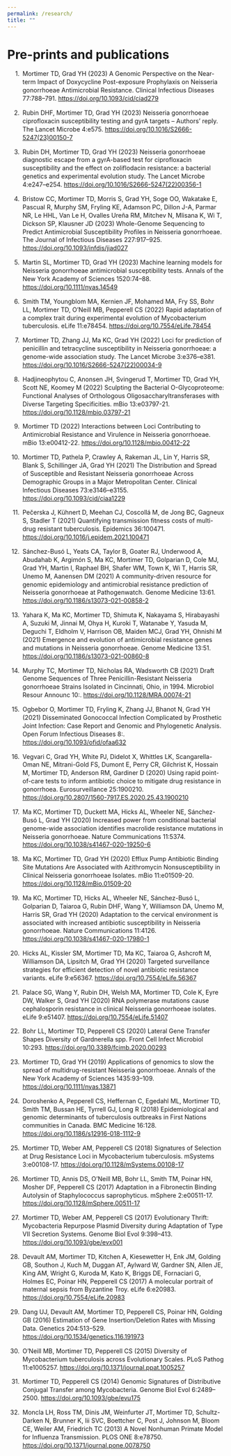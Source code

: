 ```yaml
---
permalink: /research/
title: ""
---
```

# Pre-prints and publications

<!DOCTYPE html PUBLIC "-//W3C//DTD XHTML 1.1//EN" "http://www.w3.org/TR/xhtml11/DTD/xhtml11.dtd">
<html xmlns="http://www.w3.org/1999/xhtml" xml:lang="en">
<head>
<meta http-equiv="Content-Type" content="text/html; charset=utf-8"/>
<title>Bibliography</title>
</head>
<body>
<div class="csl-bib-body" style="line-height: 1.35; ">
  <div class="csl-entry" style="clear: left; margin-bottom: 1em;">
    <div class="csl-left-margin" style="float: left; padding-right: 0.5em;text-align: right; width: 2em;">1. </div><div class="csl-right-inline" style="margin: 0 .4em 0 2.5em;">Mortimer TD, Grad YH (2023) A Genomic Perspective on the Near-term Impact of Doxycycline Post-exposure Prophylaxis on Neisseria gonorrhoeae Antimicrobial Resistance. Clinical Infectious Diseases 77:788–791. <a href="https://doi.org/10.1093/cid/ciad279">https://doi.org/10.1093/cid/ciad279</a></div>
  </div>
  <span class="Z3988" title="url_ver=Z39.88-2004&amp;ctx_ver=Z39.88-2004&amp;rfr_id=info%3Asid%2Fzotero.org%3A2&amp;rft_id=info%3Adoi%2F10.1093%2Fcid%2Fciad279&amp;rft_val_fmt=info%3Aofi%2Ffmt%3Akev%3Amtx%3Ajournal&amp;rft.genre=article&amp;rft.atitle=A%20Genomic%20Perspective%20on%20the%20Near-term%20Impact%20of%20Doxycycline%20Post-exposure%20Prophylaxis%20on%20Neisseria%20gonorrhoeae%20Antimicrobial%20Resistance&amp;rft.jtitle=Clinical%20Infectious%20Diseases&amp;rft.stitle=Clinical%20Infectious%20Diseases&amp;rft.volume=77&amp;rft.issue=5&amp;rft.aufirst=Tatum%20D&amp;rft.aulast=Mortimer&amp;rft.au=Tatum%20D%20Mortimer&amp;rft.au=Yonatan%20H%20Grad&amp;rft.date=2023-09-01&amp;rft.pages=788-791&amp;rft.spage=788&amp;rft.epage=791&amp;rft.issn=1058-4838"></span>
  <div class="csl-entry" style="clear: left; margin-bottom: 1em;">
    <div class="csl-left-margin" style="float: left; padding-right: 0.5em;text-align: right; width: 2em;">2. </div><div class="csl-right-inline" style="margin: 0 .4em 0 2.5em;">Rubin DHF, Mortimer TD, Grad YH (2023) Neisseria gonorrhoeae ciprofloxacin susceptibility testing and gyrA targets – Authors’ reply. The Lancet Microbe 4:e575. <a href="https://doi.org/10.1016/S2666-5247(23)00150-7">https://doi.org/10.1016/S2666-5247(23)00150-7</a></div>
  </div>
  <span class="Z3988" title="url_ver=Z39.88-2004&amp;ctx_ver=Z39.88-2004&amp;rfr_id=info%3Asid%2Fzotero.org%3A2&amp;rft_id=info%3Adoi%2F10.1016%2FS2666-5247(23)00150-7&amp;rft_id=info%3Apmid%2F37236213&amp;rft_val_fmt=info%3Aofi%2Ffmt%3Akev%3Amtx%3Ajournal&amp;rft.genre=article&amp;rft.atitle=Neisseria%20gonorrhoeae%20ciprofloxacin%20susceptibility%20testing%20and%20gyrA%20targets%20%E2%80%93%20Authors'%20reply&amp;rft.jtitle=The%20Lancet%20Microbe&amp;rft.stitle=The%20Lancet%20Microbe&amp;rft.volume=4&amp;rft.issue=8&amp;rft.aufirst=Daniel%20H.%20F.&amp;rft.aulast=Rubin&amp;rft.au=Daniel%20H.%20F.%20Rubin&amp;rft.au=Tatum%20D.%20Mortimer&amp;rft.au=Yonatan%20H.%20Grad&amp;rft.date=2023-08-01&amp;rft.pages=e575&amp;rft.issn=2666-5247&amp;rft.language=English"></span>
  <div class="csl-entry" style="clear: left; margin-bottom: 1em;">
    <div class="csl-left-margin" style="float: left; padding-right: 0.5em;text-align: right; width: 2em;">3. </div><div class="csl-right-inline" style="margin: 0 .4em 0 2.5em;">Rubin DH, Mortimer TD, Grad YH (2023) Neisseria gonorrhoeae diagnostic escape from a gyrA-based test for ciprofloxacin susceptibility and the effect on zoliflodacin resistance: a bacterial genetics and experimental evolution study. The Lancet Microbe 4:e247–e254. <a href="https://doi.org/10.1016/S2666-5247(22)00356-1">https://doi.org/10.1016/S2666-5247(22)00356-1</a></div>
  </div>
  <span class="Z3988" title="url_ver=Z39.88-2004&amp;ctx_ver=Z39.88-2004&amp;rfr_id=info%3Asid%2Fzotero.org%3A2&amp;rft_id=info%3Adoi%2F10.1016%2FS2666-5247(22)00356-1&amp;rft_id=info%3Apmid%2F36868257&amp;rft_val_fmt=info%3Aofi%2Ffmt%3Akev%3Amtx%3Ajournal&amp;rft.genre=article&amp;rft.atitle=Neisseria%20gonorrhoeae%20diagnostic%20escape%20from%20a%20gyrA-based%20test%20for%20ciprofloxacin%20susceptibility%20and%20the%20effect%20on%20zoliflodacin%20resistance%3A%20a%20bacterial%20genetics%20and%20experimental%20evolution%20study&amp;rft.jtitle=The%20Lancet%20Microbe&amp;rft.stitle=The%20Lancet%20Microbe&amp;rft.volume=4&amp;rft.issue=4&amp;rft.aufirst=Daniel%20HF&amp;rft.aulast=Rubin&amp;rft.au=Daniel%20HF%20Rubin&amp;rft.au=Tatum%20D.%20Mortimer&amp;rft.au=Yonatan%20H.%20Grad&amp;rft.date=2023-04-01&amp;rft.pages=e247-e254&amp;rft.spage=e247&amp;rft.epage=e254&amp;rft.issn=2666-5247&amp;rft.language=English"></span>
  <div class="csl-entry" style="clear: left; margin-bottom: 1em;">
    <div class="csl-left-margin" style="float: left; padding-right: 0.5em;text-align: right; width: 2em;">4. </div><div class="csl-right-inline" style="margin: 0 .4em 0 2.5em;">Bristow CC, Mortimer TD, Morris S, Grad YH, Soge OO, Wakatake E, Pascual R, Murphy SM, Fryling KE, Adamson PC, Dillon J-A, Parmar NR, Le HHL, Van Le H, Ovalles Ureña RM, Mitchev N, Mlisana K, Wi T, Dickson SP, Klausner JD (2023) Whole-Genome Sequencing to Predict Antimicrobial Susceptibility Profiles in Neisseria gonorrhoeae. The Journal of Infectious Diseases 227:917–925. <a href="https://doi.org/10.1093/infdis/jiad027">https://doi.org/10.1093/infdis/jiad027</a></div>
  </div>
  <span class="Z3988" title="url_ver=Z39.88-2004&amp;ctx_ver=Z39.88-2004&amp;rfr_id=info%3Asid%2Fzotero.org%3A2&amp;rft_id=info%3Adoi%2F10.1093%2Finfdis%2Fjiad027&amp;rft_val_fmt=info%3Aofi%2Ffmt%3Akev%3Amtx%3Ajournal&amp;rft.genre=article&amp;rft.atitle=Whole-Genome%20Sequencing%20to%20Predict%20Antimicrobial%20Susceptibility%20Profiles%20in%20Neisseria%20gonorrhoeae&amp;rft.jtitle=The%20Journal%20of%20Infectious%20Diseases&amp;rft.stitle=The%20Journal%20of%20Infectious%20Diseases&amp;rft.volume=227&amp;rft.issue=7&amp;rft.aufirst=Claire%20C&amp;rft.aulast=Bristow&amp;rft.au=Claire%20C%20Bristow&amp;rft.au=Tatum%20D%20Mortimer&amp;rft.au=Sheldon%20Morris&amp;rft.au=Yonatan%20H%20Grad&amp;rft.au=Olusegun%20O%20Soge&amp;rft.au=Erika%20Wakatake&amp;rft.au=Rushlenne%20Pascual&amp;rft.au=Sara%20McCurdy%20Murphy&amp;rft.au=Kyra%20E%20Fryling&amp;rft.au=Paul%20C%20Adamson&amp;rft.au=Jo-Anne%20Dillon&amp;rft.au=Nidhi%20R%20Parmar&amp;rft.au=Hai%20Ha%20Long%20Le&amp;rft.au=Hung%20Van%20Le&amp;rft.au=Reyna%20Margarita%20Ovalles%20Ure%C3%B1a&amp;rft.au=Nireshni%20Mitchev&amp;rft.au=Koleka%20Mlisana&amp;rft.au=Teodora%20Wi&amp;rft.au=Samuel%20P%20Dickson&amp;rft.au=Jeffrey%20D%20Klausner&amp;rft.date=2023-04-01&amp;rft.pages=917-925&amp;rft.spage=917&amp;rft.epage=925&amp;rft.issn=0022-1899"></span>
  <div class="csl-entry" style="clear: left; margin-bottom: 1em;">
    <div class="csl-left-margin" style="float: left; padding-right: 0.5em;text-align: right; width: 2em;">5. </div><div class="csl-right-inline" style="margin: 0 .4em 0 2.5em;">Martin SL, Mortimer TD, Grad YH (2023) Machine learning models for Neisseria gonorrhoeae antimicrobial susceptibility tests. Annals of the New York Academy of Sciences 1520:74–88. <a href="https://doi.org/10.1111/nyas.14549">https://doi.org/10.1111/nyas.14549</a></div>
  </div>
  <span class="Z3988" title="url_ver=Z39.88-2004&amp;ctx_ver=Z39.88-2004&amp;rfr_id=info%3Asid%2Fzotero.org%3A2&amp;rft_id=info%3Adoi%2F10.1111%2Fnyas.14549&amp;rft_val_fmt=info%3Aofi%2Ffmt%3Akev%3Amtx%3Ajournal&amp;rft.genre=article&amp;rft.atitle=Machine%20learning%20models%20for%20Neisseria%20gonorrhoeae%20antimicrobial%20susceptibility%20tests&amp;rft.jtitle=Annals%20of%20the%20New%20York%20Academy%20of%20Sciences&amp;rft.volume=1520&amp;rft.issue=1&amp;rft.aufirst=Skylar%20L.&amp;rft.aulast=Martin&amp;rft.au=Skylar%20L.%20Martin&amp;rft.au=Tatum%20D.%20Mortimer&amp;rft.au=Yonatan%20H.%20Grad&amp;rft.date=2023&amp;rft.pages=74-88&amp;rft.spage=74&amp;rft.epage=88&amp;rft.issn=1749-6632&amp;rft.language=en"></span>
  <div class="csl-entry" style="clear: left; margin-bottom: 1em;">
    <div class="csl-left-margin" style="float: left; padding-right: 0.5em;text-align: right; width: 2em;">6. </div><div class="csl-right-inline" style="margin: 0 .4em 0 2.5em;">Smith TM, Youngblom MA, Kernien JF, Mohamed MA, Fry SS, Bohr LL, Mortimer TD, O’Neill MB, Pepperell CS (2022) Rapid adaptation of a complex trait during experimental evolution of Mycobacterium tuberculosis. eLife 11:e78454. <a href="https://doi.org/10.7554/eLife.78454">https://doi.org/10.7554/eLife.78454</a></div>
  </div>
  <span class="Z3988" title="url_ver=Z39.88-2004&amp;ctx_ver=Z39.88-2004&amp;rfr_id=info%3Asid%2Fzotero.org%3A2&amp;rft_id=info%3Adoi%2F10.7554%2FeLife.78454&amp;rft_val_fmt=info%3Aofi%2Ffmt%3Akev%3Amtx%3Ajournal&amp;rft.genre=article&amp;rft.atitle=Rapid%20adaptation%20of%20a%20complex%20trait%20during%20experimental%20evolution%20of%20Mycobacterium%20tuberculosis&amp;rft.jtitle=eLife&amp;rft.volume=11&amp;rft.aufirst=Tracy%20M&amp;rft.aulast=Smith&amp;rft.au=Tracy%20M%20Smith&amp;rft.au=Madison%20A%20Youngblom&amp;rft.au=John%20F%20Kernien&amp;rft.au=Mohamed%20A%20Mohamed&amp;rft.au=Sydney%20S%20Fry&amp;rft.au=Lindsey%20L%20Bohr&amp;rft.au=Tatum%20D%20Mortimer&amp;rft.au=Mary%20B%20O'Neill&amp;rft.au=Caitlin%20S%20Pepperell&amp;rft.au=Dominique%20Soldati-Favre&amp;rft.au=Anil%20Ojha&amp;rft.date=2022-06-21&amp;rft.pages=e78454&amp;rft.issn=2050-084X"></span>
  <div class="csl-entry" style="clear: left; margin-bottom: 1em;">
    <div class="csl-left-margin" style="float: left; padding-right: 0.5em;text-align: right; width: 2em;">7. </div><div class="csl-right-inline" style="margin: 0 .4em 0 2.5em;">Mortimer TD, Zhang JJ, Ma KC, Grad YH (2022) Loci for prediction of penicillin and tetracycline susceptibility in Neisseria gonorrhoeae: a genome-wide association study. The Lancet Microbe 3:e376–e381. <a href="https://doi.org/10.1016/S2666-5247(22)00034-9">https://doi.org/10.1016/S2666-5247(22)00034-9</a></div>
  </div>
  <span class="Z3988" title="url_ver=Z39.88-2004&amp;ctx_ver=Z39.88-2004&amp;rfr_id=info%3Asid%2Fzotero.org%3A2&amp;rft_id=info%3Adoi%2F10.1016%2FS2666-5247(22)00034-9&amp;rft_val_fmt=info%3Aofi%2Ffmt%3Akev%3Amtx%3Ajournal&amp;rft.genre=article&amp;rft.atitle=Loci%20for%20prediction%20of%20penicillin%20and%20tetracycline%20susceptibility%20in%20Neisseria%20gonorrhoeae%3A%20a%20genome-wide%20association%20study&amp;rft.jtitle=The%20Lancet%20Microbe&amp;rft.stitle=The%20Lancet%20Microbe&amp;rft.volume=3&amp;rft.issue=5&amp;rft.aufirst=Tatum%20D&amp;rft.aulast=Mortimer&amp;rft.au=Tatum%20D%20Mortimer&amp;rft.au=Jessica%20J%20Zhang&amp;rft.au=Kevin%20C%20Ma&amp;rft.au=Yonatan%20H%20Grad&amp;rft.date=2022-05-01&amp;rft.pages=e376-e381&amp;rft.spage=e376&amp;rft.epage=e381&amp;rft.issn=2666-5247&amp;rft.language=en"></span>
  <div class="csl-entry" style="clear: left; margin-bottom: 1em;">
    <div class="csl-left-margin" style="float: left; padding-right: 0.5em;text-align: right; width: 2em;">8. </div><div class="csl-right-inline" style="margin: 0 .4em 0 2.5em;">Hadjineophytou C, Anonsen JH, Svingerud T, Mortimer TD, Grad YH, Scott NE, Koomey M (2022) Sculpting the Bacterial O-Glycoproteome: Functional Analyses of Orthologous Oligosaccharyltransferases with Diverse Targeting Specificities. mBio 13:e03797-21. <a href="https://doi.org/10.1128/mbio.03797-21">https://doi.org/10.1128/mbio.03797-21</a></div>
  </div>
  <span class="Z3988" title="url_ver=Z39.88-2004&amp;ctx_ver=Z39.88-2004&amp;rfr_id=info%3Asid%2Fzotero.org%3A2&amp;rft_id=info%3Adoi%2F10.1128%2Fmbio.03797-21&amp;rft_val_fmt=info%3Aofi%2Ffmt%3Akev%3Amtx%3Ajournal&amp;rft.genre=article&amp;rft.atitle=Sculpting%20the%20Bacterial%20O-Glycoproteome%3A%20Functional%20Analyses%20of%20Orthologous%20Oligosaccharyltransferases%20with%20Diverse%20Targeting%20Specificities&amp;rft.jtitle=mBio&amp;rft.volume=13&amp;rft.issue=3&amp;rft.aufirst=Chris&amp;rft.aulast=Hadjineophytou&amp;rft.au=Chris%20Hadjineophytou&amp;rft.au=Jan%20Haug%20Anonsen&amp;rft.au=Tina%20Svingerud&amp;rft.au=Tatum%20D.%20Mortimer&amp;rft.au=Yonatan%20H.%20Grad&amp;rft.au=Nichollas%20E.%20Scott&amp;rft.au=Michael%20Koomey&amp;rft.date=2022-04-26&amp;rft.pages=e03797-21&amp;rft.spage=e03797&amp;rft.epage=21"></span>
  <div class="csl-entry" style="clear: left; margin-bottom: 1em;">
    <div class="csl-left-margin" style="float: left; padding-right: 0.5em;text-align: right; width: 2em;">9. </div><div class="csl-right-inline" style="margin: 0 .4em 0 2.5em;">Mortimer TD (2022) Interactions between Loci Contributing to Antimicrobial Resistance and Virulence in Neisseria gonorrhoeae. mBio 13:e00412-22. <a href="https://doi.org/10.1128/mbio.00412-22">https://doi.org/10.1128/mbio.00412-22</a></div>
  </div>
  <span class="Z3988" title="url_ver=Z39.88-2004&amp;ctx_ver=Z39.88-2004&amp;rfr_id=info%3Asid%2Fzotero.org%3A2&amp;rft_id=info%3Adoi%2F10.1128%2Fmbio.00412-22&amp;rft_val_fmt=info%3Aofi%2Ffmt%3Akev%3Amtx%3Ajournal&amp;rft.genre=article&amp;rft.atitle=Interactions%20between%20Loci%20Contributing%20to%20Antimicrobial%20Resistance%20and%20Virulence%20in%20Neisseria%20gonorrhoeae&amp;rft.jtitle=mBio&amp;rft.volume=13&amp;rft.issue=3&amp;rft.aufirst=Tatum%20D.&amp;rft.aulast=Mortimer&amp;rft.au=Tatum%20D.%20Mortimer&amp;rft.date=2022-04-14&amp;rft.pages=e00412-22&amp;rft.spage=e00412&amp;rft.epage=22"></span>
  <div class="csl-entry" style="clear: left; margin-bottom: 1em;">
    <div class="csl-left-margin" style="float: left; padding-right: 0.5em;text-align: right; width: 2em;">10. </div><div class="csl-right-inline" style="margin: 0 .4em 0 2.5em;">Mortimer TD, Pathela P, Crawley A, Rakeman JL, Lin Y, Harris SR, Blank S, Schillinger JA, Grad YH (2021) The Distribution and Spread of Susceptible and Resistant Neisseria gonorrhoeae Across Demographic Groups in a Major Metropolitan Center. Clinical Infectious Diseases 73:e3146–e3155. <a href="https://doi.org/10.1093/cid/ciaa1229">https://doi.org/10.1093/cid/ciaa1229</a></div>
  </div>
  <span class="Z3988" title="url_ver=Z39.88-2004&amp;ctx_ver=Z39.88-2004&amp;rfr_id=info%3Asid%2Fzotero.org%3A2&amp;rft_id=info%3Adoi%2F10.1093%2Fcid%2Fciaa1229&amp;rft_val_fmt=info%3Aofi%2Ffmt%3Akev%3Amtx%3Ajournal&amp;rft.genre=article&amp;rft.atitle=The%20Distribution%20and%20Spread%20of%20Susceptible%20and%20Resistant%20Neisseria%20gonorrhoeae%20Across%20Demographic%20Groups%20in%20a%20Major%20Metropolitan%20Center&amp;rft.jtitle=Clinical%20Infectious%20Diseases&amp;rft.stitle=Clinical%20Infectious%20Diseases&amp;rft.volume=73&amp;rft.issue=9&amp;rft.aufirst=Tatum%20D&amp;rft.aulast=Mortimer&amp;rft.au=Tatum%20D%20Mortimer&amp;rft.au=Preeti%20Pathela&amp;rft.au=Addie%20Crawley&amp;rft.au=Jennifer%20L%20Rakeman&amp;rft.au=Ying%20Lin&amp;rft.au=Simon%20R%20Harris&amp;rft.au=Susan%20Blank&amp;rft.au=Julia%20A%20Schillinger&amp;rft.au=Yonatan%20H%20Grad&amp;rft.date=2021-11-01&amp;rft.pages=e3146-e3155&amp;rft.spage=e3146&amp;rft.epage=e3155&amp;rft.issn=1058-4838"></span>
  <div class="csl-entry" style="clear: left; margin-bottom: 1em;">
    <div class="csl-left-margin" style="float: left; padding-right: 0.5em;text-align: right; width: 2em;">11. </div><div class="csl-right-inline" style="margin: 0 .4em 0 2.5em;">Pečerska J, Kühnert D, Meehan CJ, Coscollá M, de Jong BC, Gagneux S, Stadler T (2021) Quantifying transmission fitness costs of multi-drug resistant tuberculosis. Epidemics 36:100471. <a href="https://doi.org/10.1016/j.epidem.2021.100471">https://doi.org/10.1016/j.epidem.2021.100471</a></div>
  </div>
  <span class="Z3988" title="url_ver=Z39.88-2004&amp;ctx_ver=Z39.88-2004&amp;rfr_id=info%3Asid%2Fzotero.org%3A2&amp;rft_id=info%3Adoi%2F10.1016%2Fj.epidem.2021.100471&amp;rft_val_fmt=info%3Aofi%2Ffmt%3Akev%3Amtx%3Ajournal&amp;rft.genre=article&amp;rft.atitle=Quantifying%20transmission%20fitness%20costs%20of%20multi-drug%20resistant%20tuberculosis&amp;rft.jtitle=Epidemics&amp;rft.stitle=Epidemics&amp;rft.volume=36&amp;rft.aufirst=J%C5%ABlija&amp;rft.aulast=Pe%C4%8Derska&amp;rft.au=J%C5%ABlija%20Pe%C4%8Derska&amp;rft.au=Denise%20K%C3%BChnert&amp;rft.au=Conor%20J.%20Meehan&amp;rft.au=Mireia%20Coscoll%C3%A1&amp;rft.au=Bouke%20C.%20de%20Jong&amp;rft.au=Sebastien%20Gagneux&amp;rft.au=Tanja%20Stadler&amp;rft.date=2021-09-01&amp;rft.pages=100471&amp;rft.issn=1755-4365&amp;rft.language=en"></span>
  <div class="csl-entry" style="clear: left; margin-bottom: 1em;">
    <div class="csl-left-margin" style="float: left; padding-right: 0.5em;text-align: right; width: 2em;">12. </div><div class="csl-right-inline" style="margin: 0 .4em 0 2.5em;">Sánchez-Busó L, Yeats CA, Taylor B, Goater RJ, Underwood A, Abudahab K, Argimón S, Ma KC, Mortimer TD, Golparian D, Cole MJ, Grad YH, Martin I, Raphael BH, Shafer WM, Town K, Wi T, Harris SR, Unemo M, Aanensen DM (2021) A community-driven resource for genomic epidemiology and antimicrobial resistance prediction of Neisseria gonorrhoeae at Pathogenwatch. Genome Medicine 13:61. <a href="https://doi.org/10.1186/s13073-021-00858-2">https://doi.org/10.1186/s13073-021-00858-2</a></div>
  </div>
  <span class="Z3988" title="url_ver=Z39.88-2004&amp;ctx_ver=Z39.88-2004&amp;rfr_id=info%3Asid%2Fzotero.org%3A2&amp;rft_id=info%3Adoi%2F10.1186%2Fs13073-021-00858-2&amp;rft_val_fmt=info%3Aofi%2Ffmt%3Akev%3Amtx%3Ajournal&amp;rft.genre=article&amp;rft.atitle=A%20community-driven%20resource%20for%20genomic%20epidemiology%20and%20antimicrobial%20resistance%20prediction%20of%20Neisseria%20gonorrhoeae%20at%20Pathogenwatch&amp;rft.jtitle=Genome%20Medicine&amp;rft.stitle=Genome%20Medicine&amp;rft.volume=13&amp;rft.issue=1&amp;rft.aufirst=Leonor&amp;rft.aulast=S%C3%A1nchez-Bus%C3%B3&amp;rft.au=Leonor%20S%C3%A1nchez-Bus%C3%B3&amp;rft.au=Corin%20A.%20Yeats&amp;rft.au=Benjamin%20Taylor&amp;rft.au=Richard%20J.%20Goater&amp;rft.au=Anthony%20Underwood&amp;rft.au=Khalil%20Abudahab&amp;rft.au=Silvia%20Argim%C3%B3n&amp;rft.au=Kevin%20C.%20Ma&amp;rft.au=Tatum%20D.%20Mortimer&amp;rft.au=Daniel%20Golparian&amp;rft.au=Michelle%20J.%20Cole&amp;rft.au=Yonatan%20H.%20Grad&amp;rft.au=Irene%20Martin&amp;rft.au=Brian%20H.%20Raphael&amp;rft.au=William%20M.%20Shafer&amp;rft.au=Katy%20Town&amp;rft.au=Teodora%20Wi&amp;rft.au=Simon%20R.%20Harris&amp;rft.au=Magnus%20Unemo&amp;rft.au=David%20M.%20Aanensen&amp;rft.date=2021-04-19&amp;rft.pages=61&amp;rft.issn=1756-994X"></span>
  <div class="csl-entry" style="clear: left; margin-bottom: 1em;">
    <div class="csl-left-margin" style="float: left; padding-right: 0.5em;text-align: right; width: 2em;">13. </div><div class="csl-right-inline" style="margin: 0 .4em 0 2.5em;">Yahara K, Ma KC, Mortimer TD, Shimuta K, Nakayama S, Hirabayashi A, Suzuki M, Jinnai M, Ohya H, Kuroki T, Watanabe Y, Yasuda M, Deguchi T, Eldholm V, Harrison OB, Maiden MCJ, Grad YH, Ohnishi M (2021) Emergence and evolution of antimicrobial resistance genes and mutations in Neisseria gonorrhoeae. Genome Medicine 13:51. <a href="https://doi.org/10.1186/s13073-021-00860-8">https://doi.org/10.1186/s13073-021-00860-8</a></div>
  </div>
  <span class="Z3988" title="url_ver=Z39.88-2004&amp;ctx_ver=Z39.88-2004&amp;rfr_id=info%3Asid%2Fzotero.org%3A2&amp;rft_id=info%3Adoi%2F10.1186%2Fs13073-021-00860-8&amp;rft_id=info%3Apmid%2F33785063&amp;rft_val_fmt=info%3Aofi%2Ffmt%3Akev%3Amtx%3Ajournal&amp;rft.genre=article&amp;rft.atitle=Emergence%20and%20evolution%20of%20antimicrobial%20resistance%20genes%20and%20mutations%20in%20Neisseria%20gonorrhoeae&amp;rft.jtitle=Genome%20Medicine&amp;rft.stitle=Genome%20Medicine&amp;rft.volume=13&amp;rft.issue=1&amp;rft.aufirst=Koji&amp;rft.aulast=Yahara&amp;rft.au=Koji%20Yahara&amp;rft.au=Kevin%20C.%20Ma&amp;rft.au=Tatum%20D.%20Mortimer&amp;rft.au=Ken%20Shimuta&amp;rft.au=Shu-ichi%20Nakayama&amp;rft.au=Aki%20Hirabayashi&amp;rft.au=Masato%20Suzuki&amp;rft.au=Michio%20Jinnai&amp;rft.au=Hitomi%20Ohya&amp;rft.au=Toshiro%20Kuroki&amp;rft.au=Yuko%20Watanabe&amp;rft.au=Mitsuru%20Yasuda&amp;rft.au=Takashi%20Deguchi&amp;rft.au=Vegard%20Eldholm&amp;rft.au=Odile%20B.%20Harrison&amp;rft.au=Martin%20C.%20J.%20Maiden&amp;rft.au=Yonatan%20H.%20Grad&amp;rft.au=Makoto%20Ohnishi&amp;rft.date=2021-03-30&amp;rft.pages=51&amp;rft.issn=1756-994X"></span>
  <div class="csl-entry" style="clear: left; margin-bottom: 1em;">
    <div class="csl-left-margin" style="float: left; padding-right: 0.5em;text-align: right; width: 2em;">14. </div><div class="csl-right-inline" style="margin: 0 .4em 0 2.5em;">Murphy TC, Mortimer TD, Nicholas RA, Wadsworth CB (2021) Draft Genome Sequences of Three Penicillin-Resistant Neisseria gonorrhoeae Strains Isolated in Cincinnati, Ohio, in 1994. Microbiol Resour Announc 10:. <a href="https://doi.org/10.1128/MRA.00074-21">https://doi.org/10.1128/MRA.00074-21</a></div>
  </div>
  <span class="Z3988" title="url_ver=Z39.88-2004&amp;ctx_ver=Z39.88-2004&amp;rfr_id=info%3Asid%2Fzotero.org%3A2&amp;rft_id=info%3Adoi%2F10.1128%2FMRA.00074-21&amp;rft_id=info%3Apmid%2F33737358&amp;rft_val_fmt=info%3Aofi%2Ffmt%3Akev%3Amtx%3Ajournal&amp;rft.genre=article&amp;rft.atitle=Draft%20Genome%20Sequences%20of%20Three%20Penicillin-Resistant%20Neisseria%20gonorrhoeae%20Strains%20Isolated%20in%20Cincinnati%2C%20Ohio%2C%20in%201994&amp;rft.jtitle=Microbiology%20Resource%20Announcements&amp;rft.stitle=Microbiol%20Resour%20Announc&amp;rft.volume=10&amp;rft.issue=11&amp;rft.aufirst=Thomas%20C.&amp;rft.aulast=Murphy&amp;rft.au=Thomas%20C.%20Murphy&amp;rft.au=Tatum%20D.%20Mortimer&amp;rft.au=Robert%20A.%20Nicholas&amp;rft.au=Crista%20B.%20Wadsworth&amp;rft.date=2021-03-18&amp;rft.issn=2576-098X&amp;rft.language=en"></span>
  <div class="csl-entry" style="clear: left; margin-bottom: 1em;">
    <div class="csl-left-margin" style="float: left; padding-right: 0.5em;text-align: right; width: 2em;">15. </div><div class="csl-right-inline" style="margin: 0 .4em 0 2.5em;">Ogbebor O, Mortimer TD, Fryling K, Zhang JJ, Bhanot N, Grad YH (2021) Disseminated Gonococcal Infection Complicated by Prosthetic Joint Infection: Case Report and Genomic and Phylogenetic Analysis. Open Forum Infectious Diseases 8:. <a href="https://doi.org/10.1093/ofid/ofaa632">https://doi.org/10.1093/ofid/ofaa632</a></div>
  </div>
  <span class="Z3988" title="url_ver=Z39.88-2004&amp;ctx_ver=Z39.88-2004&amp;rfr_id=info%3Asid%2Fzotero.org%3A2&amp;rft_id=info%3Adoi%2F10.1093%2Fofid%2Fofaa632&amp;rft_val_fmt=info%3Aofi%2Ffmt%3Akev%3Amtx%3Ajournal&amp;rft.genre=article&amp;rft.atitle=Disseminated%20Gonococcal%20Infection%20Complicated%20by%20Prosthetic%20Joint%20Infection%3A%20Case%20Report%20and%20Genomic%20and%20Phylogenetic%20Analysis&amp;rft.jtitle=Open%20Forum%20Infectious%20Diseases&amp;rft.stitle=Open%20Forum%20Infectious%20Diseases&amp;rft.volume=8&amp;rft.issue=ofaa632&amp;rft.aufirst=Osakpolor&amp;rft.aulast=Ogbebor&amp;rft.au=Osakpolor%20Ogbebor&amp;rft.au=Tatum%20D%20Mortimer&amp;rft.au=Kyra%20Fryling&amp;rft.au=Jessica%20J%20Zhang&amp;rft.au=Nitin%20Bhanot&amp;rft.au=Yonatan%20H%20Grad&amp;rft.date=2021-02-01&amp;rft.issn=2328-8957"></span>
  <div class="csl-entry" style="clear: left; margin-bottom: 1em;">
    <div class="csl-left-margin" style="float: left; padding-right: 0.5em;text-align: right; width: 2em;">16. </div><div class="csl-right-inline" style="margin: 0 .4em 0 2.5em;">Vegvari C, Grad YH, White PJ, Didelot X, Whittles LK, Scangarella-Oman NE, Mitrani-Gold FS, Dumont E, Perry CR, Gilchrist K, Hossain M, Mortimer TD, Anderson RM, Gardiner D (2020) Using rapid point-of-care tests to inform antibiotic choice to mitigate drug resistance in gonorrhoea. Eurosurveillance 25:1900210. <a href="https://doi.org/10.2807/1560-7917.ES.2020.25.43.1900210">https://doi.org/10.2807/1560-7917.ES.2020.25.43.1900210</a></div>
  </div>
  <span class="Z3988" title="url_ver=Z39.88-2004&amp;ctx_ver=Z39.88-2004&amp;rfr_id=info%3Asid%2Fzotero.org%3A2&amp;rft_id=info%3Adoi%2F10.2807%2F1560-7917.ES.2020.25.43.1900210&amp;rft_val_fmt=info%3Aofi%2Ffmt%3Akev%3Amtx%3Ajournal&amp;rft.genre=article&amp;rft.atitle=Using%20rapid%20point-of-care%20tests%20to%20inform%20antibiotic%20choice%20to%20mitigate%20drug%20resistance%20in%20gonorrhoea&amp;rft.jtitle=Eurosurveillance&amp;rft.volume=25&amp;rft.issue=43&amp;rft.aufirst=Carolin&amp;rft.aulast=Vegvari&amp;rft.au=Carolin%20Vegvari&amp;rft.au=Yonatan%20H.%20Grad&amp;rft.au=Peter%20J.%20White&amp;rft.au=Xavier%20Didelot&amp;rft.au=Lilith%20K.%20Whittles&amp;rft.au=Nicole%20E.%20Scangarella-Oman&amp;rft.au=Fanny%20S.%20Mitrani-Gold&amp;rft.au=Etienne%20Dumont&amp;rft.au=Caroline%20R.%20Perry&amp;rft.au=Kim%20Gilchrist&amp;rft.au=Mohammad%20Hossain&amp;rft.au=Tatum%20D.%20Mortimer&amp;rft.au=Roy%20M.%20Anderson&amp;rft.au=David%20Gardiner&amp;rft.date=2020-10-29&amp;rft.pages=1900210&amp;rft.issn=1560-7917&amp;rft.language=en"></span>
  <div class="csl-entry" style="clear: left; margin-bottom: 1em;">
    <div class="csl-left-margin" style="float: left; padding-right: 0.5em;text-align: right; width: 2em;">17. </div><div class="csl-right-inline" style="margin: 0 .4em 0 2.5em;">Ma KC, Mortimer TD, Duckett MA, Hicks AL, Wheeler NE, Sánchez-Busó L, Grad YH (2020) Increased power from conditional bacterial genome-wide association identifies macrolide resistance mutations in Neisseria gonorrhoeae. Nature Communications 11:5374. <a href="https://doi.org/10.1038/s41467-020-19250-6">https://doi.org/10.1038/s41467-020-19250-6</a></div>
  </div>
  <span class="Z3988" title="url_ver=Z39.88-2004&amp;ctx_ver=Z39.88-2004&amp;rfr_id=info%3Asid%2Fzotero.org%3A2&amp;rft_id=info%3Adoi%2F10.1038%2Fs41467-020-19250-6&amp;rft_id=info%3Apmid%2F33097713&amp;rft_val_fmt=info%3Aofi%2Ffmt%3Akev%3Amtx%3Ajournal&amp;rft.genre=article&amp;rft.atitle=Increased%20power%20from%20conditional%20bacterial%20genome-wide%20association%20identifies%20macrolide%20resistance%20mutations%20in%20Neisseria%20gonorrhoeae&amp;rft.jtitle=Nature%20Communications&amp;rft.volume=11&amp;rft.issue=1&amp;rft.aufirst=Kevin%20C.&amp;rft.aulast=Ma&amp;rft.au=Kevin%20C.%20Ma&amp;rft.au=Tatum%20D.%20Mortimer&amp;rft.au=Marissa%20A.%20Duckett&amp;rft.au=Allison%20L.%20Hicks&amp;rft.au=Nicole%20E.%20Wheeler&amp;rft.au=Leonor%20S%C3%A1nchez-Bus%C3%B3&amp;rft.au=Yonatan%20H.%20Grad&amp;rft.date=2020-10-23&amp;rft.pages=5374&amp;rft.issn=2041-1723&amp;rft.language=en"></span>
  <div class="csl-entry" style="clear: left; margin-bottom: 1em;">
    <div class="csl-left-margin" style="float: left; padding-right: 0.5em;text-align: right; width: 2em;">18. </div><div class="csl-right-inline" style="margin: 0 .4em 0 2.5em;">Ma KC, Mortimer TD, Grad YH (2020) Efflux Pump Antibiotic Binding Site Mutations Are Associated with Azithromycin Nonsusceptibility in Clinical Neisseria gonorrhoeae Isolates. mBio 11:e01509-20. <a href="https://doi.org/10.1128/mBio.01509-20">https://doi.org/10.1128/mBio.01509-20</a></div>
  </div>
  <span class="Z3988" title="url_ver=Z39.88-2004&amp;ctx_ver=Z39.88-2004&amp;rfr_id=info%3Asid%2Fzotero.org%3A2&amp;rft_id=info%3Adoi%2F10.1128%2FmBio.01509-20&amp;rft_id=info%3Apmid%2F32843551&amp;rft_val_fmt=info%3Aofi%2Ffmt%3Akev%3Amtx%3Ajournal&amp;rft.genre=article&amp;rft.atitle=Efflux%20Pump%20Antibiotic%20Binding%20Site%20Mutations%20Are%20Associated%20with%20Azithromycin%20Nonsusceptibility%20in%20Clinical%20Neisseria%20gonorrhoeae%20Isolates&amp;rft.jtitle=mBio&amp;rft.stitle=mBio&amp;rft.volume=11&amp;rft.issue=4&amp;rft.aufirst=Kevin%20C.&amp;rft.aulast=Ma&amp;rft.au=Kevin%20C.%20Ma&amp;rft.au=Tatum%20D.%20Mortimer&amp;rft.au=Yonatan%20H.%20Grad&amp;rft.date=2020-08-25&amp;rft.pages=e01509-20&amp;rft.spage=e01509&amp;rft.epage=20&amp;rft.issn=2150-7511&amp;rft.language=eng"></span>
  <div class="csl-entry" style="clear: left; margin-bottom: 1em;">
    <div class="csl-left-margin" style="float: left; padding-right: 0.5em;text-align: right; width: 2em;">19. </div><div class="csl-right-inline" style="margin: 0 .4em 0 2.5em;">Ma KC, Mortimer TD, Hicks AL, Wheeler NE, Sánchez-Busó L, Golparian D, Taiaroa G, Rubin DHF, Wang Y, Williamson DA, Unemo M, Harris SR, Grad YH (2020) Adaptation to the cervical environment is associated with increased antibiotic susceptibility in Neisseria gonorrhoeae. Nature Communications 11:4126. <a href="https://doi.org/10.1038/s41467-020-17980-1">https://doi.org/10.1038/s41467-020-17980-1</a></div>
  </div>
  <span class="Z3988" title="url_ver=Z39.88-2004&amp;ctx_ver=Z39.88-2004&amp;rfr_id=info%3Asid%2Fzotero.org%3A2&amp;rft_id=info%3Adoi%2F10.1038%2Fs41467-020-17980-1&amp;rft_id=info%3Apmid%2F32807804&amp;rft_val_fmt=info%3Aofi%2Ffmt%3Akev%3Amtx%3Ajournal&amp;rft.genre=article&amp;rft.atitle=Adaptation%20to%20the%20cervical%20environment%20is%20associated%20with%20increased%20antibiotic%20susceptibility%20in%20Neisseria%20gonorrhoeae&amp;rft.jtitle=Nature%20Communications&amp;rft.volume=11&amp;rft.issue=1&amp;rft.aufirst=Kevin%20C.&amp;rft.aulast=Ma&amp;rft.au=Kevin%20C.%20Ma&amp;rft.au=Tatum%20D.%20Mortimer&amp;rft.au=Allison%20L.%20Hicks&amp;rft.au=Nicole%20E.%20Wheeler&amp;rft.au=Leonor%20S%C3%A1nchez-Bus%C3%B3&amp;rft.au=Daniel%20Golparian&amp;rft.au=George%20Taiaroa&amp;rft.au=Daniel%20H.%20F.%20Rubin&amp;rft.au=Yi%20Wang&amp;rft.au=Deborah%20A.%20Williamson&amp;rft.au=Magnus%20Unemo&amp;rft.au=Simon%20R.%20Harris&amp;rft.au=Yonatan%20H.%20Grad&amp;rft.date=2020-08-17&amp;rft.pages=4126&amp;rft.issn=2041-1723&amp;rft.language=en"></span>
  <div class="csl-entry" style="clear: left; margin-bottom: 1em;">
    <div class="csl-left-margin" style="float: left; padding-right: 0.5em;text-align: right; width: 2em;">20. </div><div class="csl-right-inline" style="margin: 0 .4em 0 2.5em;">Hicks AL, Kissler SM, Mortimer TD, Ma KC, Taiaroa G, Ashcroft M, Williamson DA, Lipsitch M, Grad YH (2020) Targeted surveillance strategies for efficient detection of novel antibiotic resistance variants. eLife 9:e56367. <a href="https://doi.org/10.7554/eLife.56367">https://doi.org/10.7554/eLife.56367</a></div>
  </div>
  <span class="Z3988" title="url_ver=Z39.88-2004&amp;ctx_ver=Z39.88-2004&amp;rfr_id=info%3Asid%2Fzotero.org%3A2&amp;rft_id=info%3Adoi%2F10.7554%2FeLife.56367&amp;rft_val_fmt=info%3Aofi%2Ffmt%3Akev%3Amtx%3Ajournal&amp;rft.genre=article&amp;rft.atitle=Targeted%20surveillance%20strategies%20for%20efficient%20detection%20of%20novel%20antibiotic%20resistance%20variants&amp;rft.jtitle=eLife&amp;rft.volume=9&amp;rft.aufirst=Allison%20L&amp;rft.aulast=Hicks&amp;rft.au=Allison%20L%20Hicks&amp;rft.au=Stephen%20M%20Kissler&amp;rft.au=Tatum%20D%20Mortimer&amp;rft.au=Kevin%20C%20Ma&amp;rft.au=George%20Taiaroa&amp;rft.au=Melinda%20Ashcroft&amp;rft.au=Deborah%20A%20Williamson&amp;rft.au=Marc%20Lipsitch&amp;rft.au=Yonatan%20H%20Grad&amp;rft.au=Eduardo%20Franco&amp;rft.au=Miles%20P%20Davenport&amp;rft.au=Michael%20Feldgarden&amp;rft.au=Medland%20Nicholas&amp;rft.date=2020-06-30&amp;rft.pages=e56367&amp;rft.issn=2050-084X"></span>
  <div class="csl-entry" style="clear: left; margin-bottom: 1em;">
    <div class="csl-left-margin" style="float: left; padding-right: 0.5em;text-align: right; width: 2em;">21. </div><div class="csl-right-inline" style="margin: 0 .4em 0 2.5em;">Palace SG, Wang Y, Rubin DH, Welsh MA, Mortimer TD, Cole K, Eyre DW, Walker S, Grad YH (2020) RNA polymerase mutations cause cephalosporin resistance in clinical Neisseria gonorrhoeae isolates. eLife 9:e51407. <a href="https://doi.org/10.7554/eLife.51407">https://doi.org/10.7554/eLife.51407</a></div>
  </div>
  <span class="Z3988" title="url_ver=Z39.88-2004&amp;ctx_ver=Z39.88-2004&amp;rfr_id=info%3Asid%2Fzotero.org%3A2&amp;rft_id=info%3Adoi%2F10.7554%2FeLife.51407&amp;rft_val_fmt=info%3Aofi%2Ffmt%3Akev%3Amtx%3Ajournal&amp;rft.genre=article&amp;rft.atitle=RNA%20polymerase%20mutations%20cause%20cephalosporin%20resistance%20in%20clinical%20Neisseria%20gonorrhoeae%20isolates&amp;rft.jtitle=eLife&amp;rft.volume=9&amp;rft.aufirst=Samantha%20G&amp;rft.aulast=Palace&amp;rft.au=Samantha%20G%20Palace&amp;rft.au=Yi%20Wang&amp;rft.au=Daniel%20HF%20Rubin&amp;rft.au=Michael%20A%20Welsh&amp;rft.au=Tatum%20D%20Mortimer&amp;rft.au=Kevin%20Cole&amp;rft.au=David%20W%20Eyre&amp;rft.au=Suzanne%20Walker&amp;rft.au=Yonatan%20H%20Grad&amp;rft.au=Christina%20L%20Stallings&amp;rft.au=Gisela%20Storz&amp;rft.au=William%20Shafer&amp;rft.date=2020-02-03&amp;rft.pages=e51407&amp;rft.issn=2050-084X"></span>
  <div class="csl-entry" style="clear: left; margin-bottom: 1em;">
    <div class="csl-left-margin" style="float: left; padding-right: 0.5em;text-align: right; width: 2em;">22. </div><div class="csl-right-inline" style="margin: 0 .4em 0 2.5em;">Bohr LL, Mortimer TD, Pepperell CS (2020) Lateral Gene Transfer Shapes Diversity of Gardnerella spp. Front Cell Infect Microbiol 10:293. <a href="https://doi.org/10.3389/fcimb.2020.00293">https://doi.org/10.3389/fcimb.2020.00293</a></div>
  </div>
  <span class="Z3988" title="url_ver=Z39.88-2004&amp;ctx_ver=Z39.88-2004&amp;rfr_id=info%3Asid%2Fzotero.org%3A2&amp;rft_id=info%3Adoi%2F10.3389%2Ffcimb.2020.00293&amp;rft_id=info%3Apmid%2F32656099&amp;rft_val_fmt=info%3Aofi%2Ffmt%3Akev%3Amtx%3Ajournal&amp;rft.genre=article&amp;rft.atitle=Lateral%20Gene%20Transfer%20Shapes%20Diversity%20of%20Gardnerella%20spp&amp;rft.jtitle=Frontiers%20in%20Cellular%20and%20Infection%20Microbiology&amp;rft.stitle=Front%20Cell%20Infect%20Microbiol&amp;rft.volume=10&amp;rft.aufirst=Lindsey%20L.&amp;rft.aulast=Bohr&amp;rft.au=Lindsey%20L.%20Bohr&amp;rft.au=Tatum%20D.%20Mortimer&amp;rft.au=Caitlin%20S.%20Pepperell&amp;rft.date=2020&amp;rft.pages=293&amp;rft.issn=2235-2988&amp;rft.language=eng"></span>
  <div class="csl-entry" style="clear: left; margin-bottom: 1em;">
    <div class="csl-left-margin" style="float: left; padding-right: 0.5em;text-align: right; width: 2em;">23. </div><div class="csl-right-inline" style="margin: 0 .4em 0 2.5em;">Mortimer TD, Grad YH (2019) Applications of genomics to slow the spread of multidrug-resistant Neisseria gonorrhoeae. Annals of the New York Academy of Sciences 1435:93–109. <a href="https://doi.org/10.1111/nyas.13871">https://doi.org/10.1111/nyas.13871</a></div>
  </div>
  <span class="Z3988" title="url_ver=Z39.88-2004&amp;ctx_ver=Z39.88-2004&amp;rfr_id=info%3Asid%2Fzotero.org%3A2&amp;rft_id=info%3Adoi%2F10.1111%2Fnyas.13871&amp;rft_val_fmt=info%3Aofi%2Ffmt%3Akev%3Amtx%3Ajournal&amp;rft.genre=article&amp;rft.atitle=Applications%20of%20genomics%20to%20slow%20the%20spread%20of%20multidrug-resistant%20Neisseria%20gonorrhoeae&amp;rft.jtitle=Annals%20of%20the%20New%20York%20Academy%20of%20Sciences&amp;rft.volume=1435&amp;rft.issue=1&amp;rft.aufirst=Tatum%20D.&amp;rft.aulast=Mortimer&amp;rft.au=Tatum%20D.%20Mortimer&amp;rft.au=Yonatan%20H.%20Grad&amp;rft.date=2019&amp;rft.pages=93-109&amp;rft.spage=93&amp;rft.epage=109&amp;rft.issn=1749-6632&amp;rft.language=en"></span>
  <div class="csl-entry" style="clear: left; margin-bottom: 1em;">
    <div class="csl-left-margin" style="float: left; padding-right: 0.5em;text-align: right; width: 2em;">24. </div><div class="csl-right-inline" style="margin: 0 .4em 0 2.5em;">Doroshenko A, Pepperell CS, Heffernan C, Egedahl ML, Mortimer TD, Smith TM, Bussan HE, Tyrrell GJ, Long R (2018) Epidemiological and genomic determinants of tuberculosis outbreaks in First Nations communities in Canada. BMC Medicine 16:128. <a href="https://doi.org/10.1186/s12916-018-1112-9">https://doi.org/10.1186/s12916-018-1112-9</a></div>
  </div>
  <span class="Z3988" title="url_ver=Z39.88-2004&amp;ctx_ver=Z39.88-2004&amp;rfr_id=info%3Asid%2Fzotero.org%3A2&amp;rft_id=info%3Adoi%2F10.1186%2Fs12916-018-1112-9&amp;rft_val_fmt=info%3Aofi%2Ffmt%3Akev%3Amtx%3Ajournal&amp;rft.genre=article&amp;rft.atitle=Epidemiological%20and%20genomic%20determinants%20of%20tuberculosis%20outbreaks%20in%20First%20Nations%20communities%20in%20Canada&amp;rft.jtitle=BMC%20Medicine&amp;rft.stitle=BMC%20Medicine&amp;rft.volume=16&amp;rft.issue=1&amp;rft.aufirst=Alexander&amp;rft.aulast=Doroshenko&amp;rft.au=Alexander%20Doroshenko&amp;rft.au=Caitlin%20S.%20Pepperell&amp;rft.au=Courtney%20Heffernan&amp;rft.au=Mary%20Lou%20Egedahl&amp;rft.au=Tatum%20D.%20Mortimer&amp;rft.au=Tracy%20M.%20Smith&amp;rft.au=Hailey%20E.%20Bussan&amp;rft.au=Gregory%20J.%20Tyrrell&amp;rft.au=Richard%20Long&amp;rft.date=2018-08-08&amp;rft.pages=128&amp;rft.issn=1741-7015"></span>
  <div class="csl-entry" style="clear: left; margin-bottom: 1em;">
    <div class="csl-left-margin" style="float: left; padding-right: 0.5em;text-align: right; width: 2em;">25. </div><div class="csl-right-inline" style="margin: 0 .4em 0 2.5em;">Mortimer TD, Weber AM, Pepperell CS (2018) Signatures of Selection at Drug Resistance Loci in Mycobacterium tuberculosis. mSystems 3:e00108-17. <a href="https://doi.org/10.1128/mSystems.00108-17">https://doi.org/10.1128/mSystems.00108-17</a></div>
  </div>
  <span class="Z3988" title="url_ver=Z39.88-2004&amp;ctx_ver=Z39.88-2004&amp;rfr_id=info%3Asid%2Fzotero.org%3A2&amp;rft_id=info%3Adoi%2F10.1128%2FmSystems.00108-17&amp;rft_id=info%3Apmid%2F29404424&amp;rft_val_fmt=info%3Aofi%2Ffmt%3Akev%3Amtx%3Ajournal&amp;rft.genre=article&amp;rft.atitle=Signatures%20of%20Selection%20at%20Drug%20Resistance%20Loci%20in%20Mycobacterium%20tuberculosis&amp;rft.jtitle=mSystems&amp;rft.volume=3&amp;rft.issue=1&amp;rft.aufirst=Tatum%20D.&amp;rft.aulast=Mortimer&amp;rft.au=Tatum%20D.%20Mortimer&amp;rft.au=Alexandra%20M.%20Weber&amp;rft.au=Caitlin%20S.%20Pepperell&amp;rft.date=2018-02-27&amp;rft.pages=e00108-17&amp;rft.spage=e00108&amp;rft.epage=17&amp;rft.issn=2379-5077&amp;rft.language=en"></span>
  <div class="csl-entry" style="clear: left; margin-bottom: 1em;">
    <div class="csl-left-margin" style="float: left; padding-right: 0.5em;text-align: right; width: 2em;">26. </div><div class="csl-right-inline" style="margin: 0 .4em 0 2.5em;">Mortimer TD, Annis DS, O’Neill MB, Bohr LL, Smith TM, Poinar HN, Mosher DF, Pepperell CS (2017) Adaptation in a Fibronectin Binding Autolysin of Staphylococcus saprophyticus. mSphere 2:e00511-17. <a href="https://doi.org/10.1128/mSphere.00511-17">https://doi.org/10.1128/mSphere.00511-17</a></div>
  </div>
  <span class="Z3988" title="url_ver=Z39.88-2004&amp;ctx_ver=Z39.88-2004&amp;rfr_id=info%3Asid%2Fzotero.org%3A2&amp;rft_id=info%3Adoi%2F10.1128%2FmSphere.00511-17&amp;rft_id=info%3Apmid%2F29202045&amp;rft_val_fmt=info%3Aofi%2Ffmt%3Akev%3Amtx%3Ajournal&amp;rft.genre=article&amp;rft.atitle=Adaptation%20in%20a%20Fibronectin%20Binding%20Autolysin%20of%20Staphylococcus%20saprophyticus&amp;rft.jtitle=mSphere&amp;rft.volume=2&amp;rft.issue=6&amp;rft.aufirst=Tatum%20D.&amp;rft.aulast=Mortimer&amp;rft.au=Tatum%20D.%20Mortimer&amp;rft.au=Douglas%20S.%20Annis&amp;rft.au=Mary%20B.%20O%E2%80%99Neill&amp;rft.au=Lindsey%20L.%20Bohr&amp;rft.au=Tracy%20M.%20Smith&amp;rft.au=Hendrik%20N.%20Poinar&amp;rft.au=Deane%20F.%20Mosher&amp;rft.au=Caitlin%20S.%20Pepperell&amp;rft.date=2017-12-27&amp;rft.pages=e00511-17&amp;rft.spage=e00511&amp;rft.epage=17&amp;rft.issn=2379-5042&amp;rft.language=en"></span>
  <div class="csl-entry" style="clear: left; margin-bottom: 1em;">
    <div class="csl-left-margin" style="float: left; padding-right: 0.5em;text-align: right; width: 2em;">27. </div><div class="csl-right-inline" style="margin: 0 .4em 0 2.5em;">Mortimer TD, Weber AM, Pepperell CS (2017) Evolutionary Thrift: Mycobacteria Repurpose Plasmid Diversity during Adaptation of Type VII Secretion Systems. Genome Biol Evol 9:398–413. <a href="https://doi.org/10.1093/gbe/evx001">https://doi.org/10.1093/gbe/evx001</a></div>
  </div>
  <span class="Z3988" title="url_ver=Z39.88-2004&amp;ctx_ver=Z39.88-2004&amp;rfr_id=info%3Asid%2Fzotero.org%3A2&amp;rft_id=info%3Adoi%2F10.1093%2Fgbe%2Fevx001&amp;rft_id=info%3Apmid%2F28391322&amp;rft_val_fmt=info%3Aofi%2Ffmt%3Akev%3Amtx%3Ajournal&amp;rft.genre=article&amp;rft.atitle=Evolutionary%20Thrift%3A%20Mycobacteria%20Repurpose%20Plasmid%20Diversity%20during%20Adaptation%20of%20Type%20VII%20Secretion%20Systems&amp;rft.jtitle=Genome%20Biology%20and%20Evolution&amp;rft.stitle=Genome%20Biol%20Evol&amp;rft.volume=9&amp;rft.issue=3&amp;rft.aufirst=Tatum%20D.&amp;rft.aulast=Mortimer&amp;rft.au=Tatum%20D.%20Mortimer&amp;rft.au=Alexandra%20M.%20Weber&amp;rft.au=Caitlin%20S.%20Pepperell&amp;rft.date=2017-03-01&amp;rft.pages=398-413&amp;rft.spage=398&amp;rft.epage=413"></span>
  <div class="csl-entry" style="clear: left; margin-bottom: 1em;">
    <div class="csl-left-margin" style="float: left; padding-right: 0.5em;text-align: right; width: 2em;">28. </div><div class="csl-right-inline" style="margin: 0 .4em 0 2.5em;">Devault AM, Mortimer TD, Kitchen A, Kiesewetter H, Enk JM, Golding GB, Southon J, Kuch M, Duggan AT, Aylward W, Gardner SN, Allen JE, King AM, Wright G, Kuroda M, Kato K, Briggs DE, Fornaciari G, Holmes EC, Poinar HN, Pepperell CS (2017) A molecular portrait of maternal sepsis from Byzantine Troy. eLife 6:e20983. <a href="https://doi.org/10.7554/eLife.20983">https://doi.org/10.7554/eLife.20983</a></div>
  </div>
  <span class="Z3988" title="url_ver=Z39.88-2004&amp;ctx_ver=Z39.88-2004&amp;rfr_id=info%3Asid%2Fzotero.org%3A2&amp;rft_id=info%3Adoi%2F10.7554%2FeLife.20983&amp;rft_id=info%3Apmid%2F28072390&amp;rft_val_fmt=info%3Aofi%2Ffmt%3Akev%3Amtx%3Ajournal&amp;rft.genre=article&amp;rft.atitle=A%20molecular%20portrait%20of%20maternal%20sepsis%20from%20Byzantine%20Troy&amp;rft.jtitle=eLife&amp;rft.volume=6&amp;rft.aufirst=Alison%20M.&amp;rft.aulast=Devault&amp;rft.au=Alison%20M.%20Devault&amp;rft.au=Tatum%20D.%20Mortimer&amp;rft.au=Andrew%20Kitchen&amp;rft.au=Henrike%20Kiesewetter&amp;rft.au=Jacob%20M.%20Enk&amp;rft.au=G.%20Brian%20Golding&amp;rft.au=John%20Southon&amp;rft.au=Melanie%20Kuch&amp;rft.au=Ana%20T.%20Duggan&amp;rft.au=William%20Aylward&amp;rft.au=Shea%20N.%20Gardner&amp;rft.au=Jonathan%20E.%20Allen&amp;rft.au=Andrew%20M.%20King&amp;rft.au=Gerard%20Wright&amp;rft.au=Makoto%20Kuroda&amp;rft.au=Kengo%20Kato&amp;rft.au=Derek%20EG%20Briggs&amp;rft.au=Gino%20Fornaciari&amp;rft.au=Edward%20C.%20Holmes&amp;rft.au=Hendrik%20N.%20Poinar&amp;rft.au=Caitlin%20S.%20Pepperell&amp;rft.date=2017-01-10&amp;rft.pages=e20983&amp;rft.issn=2050-084X&amp;rft.language=en"></span>
  <div class="csl-entry" style="clear: left; margin-bottom: 1em;">
    <div class="csl-left-margin" style="float: left; padding-right: 0.5em;text-align: right; width: 2em;">29. </div><div class="csl-right-inline" style="margin: 0 .4em 0 2.5em;">Dang UJ, Devault AM, Mortimer TD, Pepperell CS, Poinar HN, Golding GB (2016) Estimation of Gene Insertion/Deletion Rates with Missing Data. Genetics 204:513–529. <a href="https://doi.org/10.1534/genetics.116.191973">https://doi.org/10.1534/genetics.116.191973</a></div>
  </div>
  <span class="Z3988" title="url_ver=Z39.88-2004&amp;ctx_ver=Z39.88-2004&amp;rfr_id=info%3Asid%2Fzotero.org%3A2&amp;rft_id=info%3Adoi%2F10.1534%2Fgenetics.116.191973&amp;rft_val_fmt=info%3Aofi%2Ffmt%3Akev%3Amtx%3Ajournal&amp;rft.genre=article&amp;rft.atitle=Estimation%20of%20Gene%20Insertion%2FDeletion%20Rates%20with%20Missing%20Data&amp;rft.jtitle=Genetics&amp;rft.stitle=Genetics&amp;rft.volume=204&amp;rft.issue=2&amp;rft.aufirst=Utkarsh%20J&amp;rft.aulast=Dang&amp;rft.au=Utkarsh%20J%20Dang&amp;rft.au=Alison%20M%20Devault&amp;rft.au=Tatum%20D%20Mortimer&amp;rft.au=Caitlin%20S%20Pepperell&amp;rft.au=Hendrik%20N%20Poinar&amp;rft.au=G%20Brian%20Golding&amp;rft.date=2016-10-01&amp;rft.pages=513-529&amp;rft.spage=513&amp;rft.epage=529&amp;rft.issn=1943-2631"></span>
  <div class="csl-entry" style="clear: left; margin-bottom: 1em;">
    <div class="csl-left-margin" style="float: left; padding-right: 0.5em;text-align: right; width: 2em;">30. </div><div class="csl-right-inline" style="margin: 0 .4em 0 2.5em;">O’Neill MB, Mortimer TD, Pepperell CS (2015) Diversity of Mycobacterium tuberculosis across Evolutionary Scales. PLoS Pathog 11:e1005257. <a href="https://doi.org/10.1371/journal.ppat.1005257">https://doi.org/10.1371/journal.ppat.1005257</a></div>
  </div>
  <span class="Z3988" title="url_ver=Z39.88-2004&amp;ctx_ver=Z39.88-2004&amp;rfr_id=info%3Asid%2Fzotero.org%3A2&amp;rft_id=info%3Adoi%2F10.1371%2Fjournal.ppat.1005257&amp;rft_id=info%3Apmid%2F26562841&amp;rft_val_fmt=info%3Aofi%2Ffmt%3Akev%3Amtx%3Ajournal&amp;rft.genre=article&amp;rft.atitle=Diversity%20of%20Mycobacterium%20tuberculosis%20across%20Evolutionary%20Scales&amp;rft.jtitle=PLoS%20pathogens&amp;rft.stitle=PLoS%20Pathog&amp;rft.volume=11&amp;rft.issue=11&amp;rft.aufirst=Mary%20B.&amp;rft.aulast=O'Neill&amp;rft.au=Mary%20B.%20O'Neill&amp;rft.au=Tatum%20D.%20Mortimer&amp;rft.au=Caitlin%20S.%20Pepperell&amp;rft.date=2015&amp;rft.pages=e1005257&amp;rft.issn=1553-7374&amp;rft.language=eng"></span>
  <div class="csl-entry" style="clear: left; margin-bottom: 1em;">
    <div class="csl-left-margin" style="float: left; padding-right: 0.5em;text-align: right; width: 2em;">31. </div><div class="csl-right-inline" style="margin: 0 .4em 0 2.5em;">Mortimer TD, Pepperell CS (2014) Genomic Signatures of Distributive Conjugal Transfer among Mycobacteria. Genome Biol Evol 6:2489–2500. <a href="https://doi.org/10.1093/gbe/evu175">https://doi.org/10.1093/gbe/evu175</a></div>
  </div>
  <span class="Z3988" title="url_ver=Z39.88-2004&amp;ctx_ver=Z39.88-2004&amp;rfr_id=info%3Asid%2Fzotero.org%3A2&amp;rft_id=info%3Adoi%2F10.1093%2Fgbe%2Fevu175&amp;rft_id=info%3Apmid%2F25173757&amp;rft_val_fmt=info%3Aofi%2Ffmt%3Akev%3Amtx%3Ajournal&amp;rft.genre=article&amp;rft.atitle=Genomic%20Signatures%20of%20Distributive%20Conjugal%20Transfer%20among%20Mycobacteria&amp;rft.jtitle=Genome%20Biology%20and%20Evolution&amp;rft.stitle=Genome%20Biol%20Evol&amp;rft.volume=6&amp;rft.issue=9&amp;rft.aufirst=Tatum%20D.&amp;rft.aulast=Mortimer&amp;rft.au=Tatum%20D.%20Mortimer&amp;rft.au=Caitlin%20S.%20Pepperell&amp;rft.date=2014-09-01&amp;rft.pages=2489-2500&amp;rft.spage=2489&amp;rft.epage=2500&amp;rft.issn=%2C%201759-6653&amp;rft.language=en"></span>
  <div class="csl-entry" style="clear: left; ">
    <div class="csl-left-margin" style="float: left; padding-right: 0.5em;text-align: right; width: 2em;">32. </div><div class="csl-right-inline" style="margin: 0 .4em 0 2.5em;">Moncla LH, Ross TM, Dinis JM, Weinfurter JT, Mortimer TD, Schultz-Darken N, Brunner K, Iii SVC, Boettcher C, Post J, Johnson M, Bloom CE, Weiler AM, Friedrich TC (2013) A Novel Nonhuman Primate Model for Influenza Transmission. PLOS ONE 8:e78750. <a href="https://doi.org/10.1371/journal.pone.0078750">https://doi.org/10.1371/journal.pone.0078750</a></div>
  </div>
  <span class="Z3988" title="url_ver=Z39.88-2004&amp;ctx_ver=Z39.88-2004&amp;rfr_id=info%3Asid%2Fzotero.org%3A2&amp;rft_id=info%3Adoi%2F10.1371%2Fjournal.pone.0078750&amp;rft_val_fmt=info%3Aofi%2Ffmt%3Akev%3Amtx%3Ajournal&amp;rft.genre=article&amp;rft.atitle=A%20Novel%20Nonhuman%20Primate%20Model%20for%20Influenza%20Transmission&amp;rft.jtitle=PLOS%20ONE&amp;rft.stitle=PLOS%20ONE&amp;rft.volume=8&amp;rft.issue=11&amp;rft.aufirst=Louise%20H.&amp;rft.aulast=Moncla&amp;rft.au=Louise%20H.%20Moncla&amp;rft.au=Ted%20M.%20Ross&amp;rft.au=Jorge%20M.%20Dinis&amp;rft.au=Jason%20T.%20Weinfurter&amp;rft.au=Tatum%20D.%20Mortimer&amp;rft.au=Nancy%20Schultz-Darken&amp;rft.au=Kevin%20Brunner&amp;rft.au=Saverio%20V.%20Capuano%20Iii&amp;rft.au=Carissa%20Boettcher&amp;rft.au=Jennifer%20Post&amp;rft.au=Michael%20Johnson&amp;rft.au=Chalise%20E.%20Bloom&amp;rft.au=Andrea%20M.%20Weiler&amp;rft.au=Thomas%20C.%20Friedrich&amp;rft.date=2013-11-14&amp;rft.pages=e78750&amp;rft.issn=1932-6203"></span>
</div></body>
</html>

